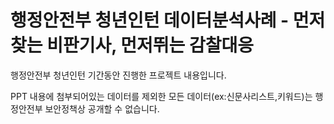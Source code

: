 # 행정안전부 청년인턴 데이터분석사례 - 먼저찾는 비판기사, 먼저뛰는 감찰대응

행정안전부 청년인턴 기간동안 진행한 프로젝트 내용입니다.

PPT 내용에 첨부되어있는 데이터를 제외한 모든 데이터(ex:신문사리스트,키워드)는 행정안전부 보안정책상 공개할 수 없습니다.

